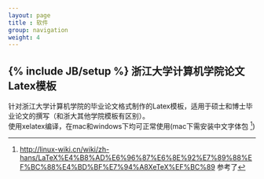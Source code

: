 ```yaml
---
layout: page
title : 软件
group: navigation
weight: 4
---
```

{% include JB/setup %}
浙江大学计算机学院论文Latex模板 
---
针对浙江大学计算机学院的毕业论文格式制作的Latex模板，适用于硕士和博士毕业论文的撰写（和浙大其他学院模板有区别）。   
使用xelatex编译，在mac和windows下均可正常使用(mac下需安装中文字体包 [^1])
[^1]: <http://linux-wiki.cn/wiki/zh-hans/LaTeX%E4%B8%AD%E6%96%87%E6%8E%92%E7%89%88%EF%BC%88%E4%BD%BF%E7%94%A8XeTeX%EF%BC%89>
参考了
